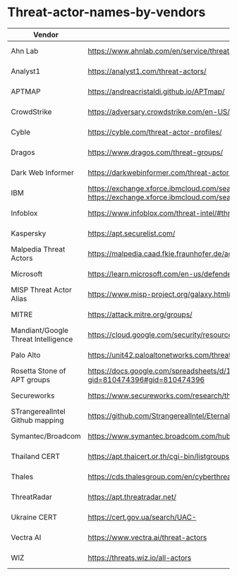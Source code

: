 # Threat-actor-names-by-vendors

| Vendor | Link | Date |
| ------ | ---- | ---- |
| Ahn Lab | https://www.ahnlab.com/en/service/threat-actor-naming | 2025-08-26 |
| Analyst1 | https://analyst1.com/threat-actors/ | 2025-08-11 |
| APTMAP | https://andreacristaldi.github.io/APTmap/ | 2025-08-26 |
| CrowdStrike | https://adversary.crowdstrike.com/en-US/ AND https://www.crowdstrike.com/adversaries/ | 2025-01-30 |
| Cyble | https://cyble.com/threat-actor-profiles/ | 2025-08-11 |
| Dragos | https://www.dragos.com/threat-groups/ | 2025-01-30 |
| Dark Web Informer | https://darkwebinformer.com/threat-actor-database/ | 2025-08-12 |
| IBM | https://exchange.xforce.ibmcloud.com/search/ITG AND https://exchange.xforce.ibmcloud.com/search/hive | 2025-01-30 |
| Infoblox | https://www.infoblox.com/threat-intel/#threat-actors | 2025-01-30 |
| Kaspersky | https://apt.securelist.com/ | 2025-01-30 |
| Malpedia Threat Actors | https://malpedia.caad.fkie.fraunhofer.de/actors | 2025-08-26 |
| Microsoft | https://learn.microsoft.com/en-us/defender-xdr/microsoft-threat-actor-naming  | 2025-01-30 |
| MISP Threat Actor Alias | https://www.misp-project.org/galaxy.html#_threat_actor | 2025-08-25 |
| MITRE | https://attack.mitre.org/groups/ | 2025-01-30 |
| Mandiant/Google Threat Intelligence | https://cloud.google.com/security/resources/insights/apt-groups?hl=en | 2025-01-30 |
| Palo Alto | https://unit42.paloaltonetworks.com/threat-actor-groups-tracked-by-palo-alto-networks-unit-42/ | 2025-01-30 |
| Rosetta Stone of APT groups | https://docs.google.com/spreadsheets/d/1H9_xaxQHpWaa4O_Son4Gx0YOIzlcBWMsdvePFX68EKU/edit?gid=810474396#gid=810474396 | 2025-01-30 |
| Secureworks | https://www.secureworks.com/research/threat-profiles | 2025-01-30 |
| STrangerealIntel Github mapping | https://github.com/StrangerealIntel/EternalLiberty/blob/main/EternalLiberty.csv | 2025-08-26 |
| Symantec/Broadcom | https://www.symantec.broadcom.com/hubfs/Symantec_Ransomware_Threat_Landscape_2024.pdf | 2025-01-30 |
| Thailand CERT | https://apt.thaicert.or.th/cgi-bin/listgroups.cgi | 2025-01-30 |
| Thales | https://cds.thalesgroup.com/en/cyberthreat/attacks-page | 2025-01-30 |
| ThreatRadar | https://apt.threatradar.net/ | 2025-05-27 |
| Ukraine CERT | https://cert.gov.ua/search/UAC- | 2025-01-30 |
| Vectra AI | https://www.vectra.ai/threat-actors | 2025-01-30 |
| WIZ | https://threats.wiz.io/all-actors | 2025-01-30 |


